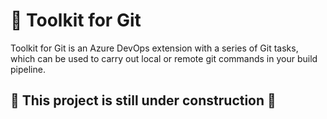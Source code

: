 # :tada: Toolkit for Git

Toolkit for Git is an Azure DevOps extension with a series of Git tasks, which can be used to carry out local or remote git commands in your build pipeline.

## :construction: This project is still under construction :construction:  
